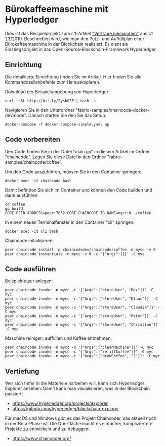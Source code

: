 # Bürokaffeemaschine mit Hyperledger

Dies ist das Beispielprojekt zum c't-Artikel ["Vertraue niemandem"](https://ct.de/y8b9) aus c't 23/2019. Beschrieben wird, wie man den Putz- und Auffüllplan einer Bürokaffeemaschine in der Blockchain realisiert. Es dient als Einstiegsprojekt in das Open-Source-Blockchain-Framework Hyperledger.

## Einrichtung

Die detaillierte Einrichtung finden Sie im Artikel. Hier finden Sie alle Kommandozeilenbefehle zum Herauskopieren.

Download der Beispielumgebung von Hyperledger:

```
curl -sSL http://bit.ly/2ysbOFE | bash -s
```

Navigieren Sie in den Unterordner "fabric-samples/chaincode-docker-devmode". Danach starten Sie den Sie das Setup:

```
docker-compose -f docker-compose-simple.yaml up
```

## Code vorbereiten

Den Code finden Sie in der Datei "main.go" in diesem Artikel im Ordner "chaincode". Legen Sie diese Datei in den Ordner "fabric-samples/chaincode/coffee".

Um den Code auszuführen, müssen Sie in den Container springen:

```
docker exec -it chaincode bash
```

Damit befinden Sie sich im Container und können den Code builden und dann ausführen:

```
cd coffee
go build
CORE_PEER_ADDRESS=peer:7052 CORE_CHAINCODE_ID_NAME=mycc:0 ./coffee
```

In einem neuen Terminalfenster in den Container "cli" springen:

```
docker exec -it cli bash
```

Chaincode initialisieren:

```
peer chaincode install -p chaincodedev/chaincode/coffee -n mycc -v 0
peer chaincode instantiate -n mycc -v 0 -c '{"Args":[]}' -C myc
```

## Code ausführen

Beispielnutzer anlegen:

```
peer chaincode invoke -n mycc -c '{"Args":["storeUser", "Max"]}' -C myc
peer chaincode invoke -n mycc -c '{"Args":["storeUser", "Klaus"]}' -C myc
peer chaincode invoke -n mycc -c '{"Args":["storeUser", "Claudia"]}' -C myc
peer chaincode invoke -n mycc -c '{"Args":["storeUser", "Peter"]}' -C myc
peer chaincode invoke -n mycc -c '{"Args":["storeUser", "Christine"]}' -C myc
```

Maschine reinigen, auffüllen und Kaffee entnehmen:

```
peer chaincode invoke -n mycc -c '{"Args":["cleanMachine"]}' -C myc
peer chaincode invoke -n mycc -c '{"Args":["refillCoffee"]}' -C myc
peer chaincode invoke -n mycc -c '{"Args":["drawCoffee", "2"]}' -C myc
```


## Vertiefung

Wer sich tiefer in die Materie einarbeiten will, kann sich Hyperledger Explorer ansehen. Damit kann man visualisieren, was in der Blockchain passiert:

- https://www.hyperledger.org/projects/explorer
- https://github.com/hyperledger/blockchain-explorer


Für macOS und Windows gibt es das Projekt Chaincoder, das aktuell noch in der Beta-Phase ist. Die Oberfläche macht es einfacher, kompliziertere Projekte zu entwickeln und zu debuggen:

- https://www.chaincoder.org/